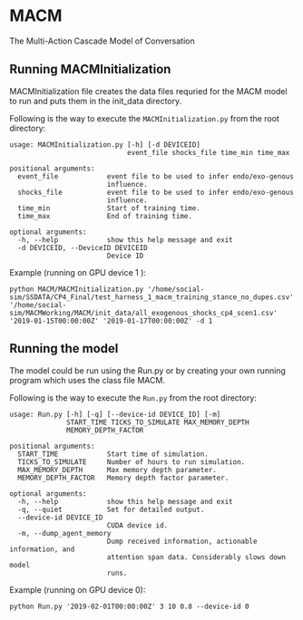 # MACM
The Multi-Action Cascade Model of Conversation

## Running MACMInitialization

MACMInitialization file creates the data files requried for the MACM model to run and puts them in the init_data directory.

Following is the way to execute the `MACMInitialization.py` from the root directory:

```
usage: MACMInitialization.py [-h] [-d DEVICEID]
                             event_file shocks_file time_min time_max

positional arguments:
  event_file            event file to be used to infer endo/exo-genous
                        influence.
  shocks_file           event file to be used to infer endo/exo-genous
                        influence.
  time_min              Start of training time.
  time_max              End of training time.

optional arguments:
  -h, --help            show this help message and exit
  -d DEVICEID, --DeviceID DEVICEID
                        Device ID
```

Example (running on GPU device 1 ): 

```python MACM/MACMInitialization.py '/home/social-sim/SSDATA/CP4_Final/test_harness_1_macm_training_stance_no_dupes.csv' '/home/social-sim/MACMWorking/MACM/init_data/all_exogenous_shocks_cp4_scen1.csv' '2019-01-15T00:00:00Z' '2019-01-17T00:00:00Z' -d 1```


## Running the model
The model could be run using the Run.py or by creating your own running program which uses the class file MACM.

Following is the way to execute the `Run.py` from the root directory:

```
usage: Run.py [-h] [-q] [--device-id DEVICE_ID] [-m]
              START_TIME TICKS_TO_SIMULATE MAX_MEMORY_DEPTH
              MEMORY_DEPTH_FACTOR

positional arguments:
  START_TIME            Start time of simulation.
  TICKS_TO_SIMULATE     Number of hours to run simulation.
  MAX_MEMORY_DEPTH      Max memory depth parameter.
  MEMORY_DEPTH_FACTOR   Memory depth factor parameter.

optional arguments:
  -h, --help            show this help message and exit
  -q, --quiet           Set for detailed output.
  --device-id DEVICE_ID
                        CUDA device id.
  -m, --dump_agent_memory
                        Dump received information, actionable information, and
                        attention span data. Considerably slows down model
                        runs.
```
Example (running on GPU device 0):

```python Run.py '2019-02-01T00:00:00Z' 3 10 0.8 --device-id 0```
